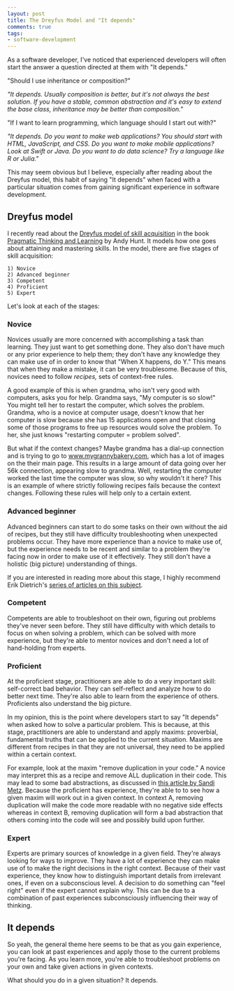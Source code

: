 ```yaml
---
layout: post
title: The Dreyfus Model and "It depends" 
comments: true
tags:
- software-development
---
```


As a software developer, I've noticed that experienced developers will often start the answer a question directed at them with "It depends."

"Should I use inheritance or composition?"

*"It depends. Usually composition is better, but it's not always the best solution. If you have a stable, common abstraction and it's easy to extend the base class, inheritance may be better than composition."*

"If I want to learn programming, which language should I start out with?"

*"It depends. Do you want to make web applications? You should start with HTML, JavaScript, and CSS. Do you want to make mobile applications? Look at Swift or Java. Do you want to do data science? Try a language like R or Julia."*

This may seem obvious but I believe, especially after reading about the Dreyfus model, this habit of saying "It depends" when faced with a particular situation comes from gaining significant experience in software development.

## Dreyfus model

I recently read about the [Dreyfus model of skill acquisition](https://en.wikipedia.org/wiki/Dreyfus_model_of_skill_acquisition) in the book [Pragmatic Thinking and Learning](http://smile.amazon.com/Pragmatic-Thinking-Learning-Refactor-Programmers/dp/1934356050) by Andy Hunt. It models how one goes about attaining and mastering skills. In the model, there are five stages of skill acquisition:

	1) Novice
	2) Advanced beginner
	3) Competent
	4) Proficient
	5) Expert

Let's look at each of the stages:

### Novice

Novices usually are more concerned with accomplishing a task than learning. They just want to get something done. They also don't have much or any prior experience to help them; they don't have any knowledge they can make use of in order to know that "When X happens, do Y." This means that when they make a mistake, it can be very troublesome. Because of this, novices need to follow *recipes,* sets of context-free rules.

A good example of this is when grandma, who isn't very good with computers, asks you for help. Grandma says, "My computer is so slow!" You might tell her to restart the computer, which solves the problem. Grandma, who is a novice at computer usage, doesn't know that her computer is slow because she has 15 applications open and that closing some of those programs to free up resources would solve the problem. To her, she just knows "restarting computer = problem solved".

But what if the context changes? Maybe grandma has a dial-up connection and is trying to go to www.mygrannybakery.com, which has a lot of images on the their main page. This results in a large amount of data going over her 56k connection, appearing slow to grandma. Well, restarting the computer worked the last time the computer was slow, so why wouldn't it here? This is an example of where strictly following recipes fails because the context changes. Following these rules will help only to a certain extent.

### Advanced beginner

Advanced beginners can start to do some tasks on their own without the aid of recipes, but they still have difficulty troubleshooting when unexpected problems occur. They have more experience than a novice to make use of, but the experience needs to be recent and similar to a problem they're facing now in order to make use of it effectively. They still don't have a holistic (big picture) understanding of things.

If you are interested in reading more about this stage, I highly recommend Erik Dietrich's [series of articles on this subject](http://www.daedtech.com/how-developers-stop-learning-rise-of-the-expert-beginner/).

### Competent

Competents are able to troubleshoot on their own, figuring out problems they've never seen before. They still have difficulty with which details to focus on when solving a problem, which can be solved with more experience, but they're able to mentor novices and don't need a lot of hand-holding from experts. 

### Proficient

At the proficient stage, practitioners are able to do a very important skill: self-correct bad behavior. They can self-reflect and analyze how to do better next time. They're also able to learn from the experience of others. Proficients also understand the big picture. 

In my opinion, this is the point where developers start to say "It depends" when asked how to solve a particular problem. This is because, at this stage, practitioners are able to understand and apply maxims: proverbial, fundamental truths that can be applied to the current situation. Maxims are different from recipes in that they are not universal, they need to be applied within a certain context.

For example, look at the maxim "remove duplication in your code." A novice may interpret this as a recipe and remove ALL duplication in their code. This may lead to some bad abstractions, as discussed in [this article by Sandi Metz](http://www.sandimetz.com/blog/2016/1/20/the-wrong-abstraction). Because the proficient has experience, they're able to to see how a given maxim will work out in a given context. In context A, removing duplication will make the code more readable with no negative side effects whereas in context B, removing duplication will form a bad abstraction that others coming into the code will see and possibly build upon further.

### Expert

Experts are primary sources of knowledge in a given field. They're always looking for ways to improve. They have a lot of experience they can make use of to make the right decisions in the right context. Because of their vast experience, they know how to distinguish important details from irrelevant ones, if even on a subconscious level. A decision to do something can "feel right" even if the expert cannot explain why. This can be due to a combination of past experiences subconsciously influencing their way of thinking.

## It depends

So yeah, the general theme here seems to be that as you gain experience, you can look at past experiences and apply those to the current problems you're facing. As you learn more, you're able to troubleshoot problems on your own and take given actions in given contexts.

What should you do in a given situation? It depends.

